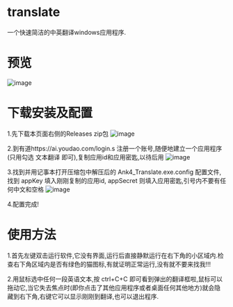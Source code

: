 # translate
一个快速简洁的中英翻译windows应用程序.
# 预览
![image](https://user-images.githubusercontent.com/28991681/119548364-ba33d500-bdc8-11eb-91a5-52017a46f5d1.png)

# 下载安装及配置
 1.先下载本页面右侧的Releases zip包
![image](https://user-images.githubusercontent.com/28991681/119548747-1bf43f00-bdc9-11eb-88b9-86beae7a9752.png)

 2.到有道https://ai.youdao.com/login.s 注册一个账号,随便地建立一个应用程序(只用勾选 文本翻译 即可),复制应用id和应用密匙,以待后用
 ![image](https://user-images.githubusercontent.com/28991681/119549465-d5ebab00-bdc9-11eb-985f-802d94ec7670.png)

 3.找到并用记事本打开压缩包中解压后的 Ank4_Translate.exe.config 配置文件,找到 appKey 填入刚刚复制的应用id, appSecret 则填入应用密匙,引号内不要有任何中文和空格
![image](https://user-images.githubusercontent.com/28991681/119547625-ed299900-bdc7-11eb-8bcc-969affec069d.png)
  
 4.配置完成!
 
 # 使用方法
 1.首先左键双击运行软件,它没有界面,运行后直接静默运行在右下角的小区域内.检查右下角区域内是否有绿色的猫图标,有就证明正常运行,没有就不要来找我!!!
 
 2.用鼠标选中任何一段英语文本,按 ctrl+C+C 即可看到弹出的翻译框啦,鼠标可以拖动它,当它失去焦点时(即你点击了其他应用程序或者桌面任何其他地方)就会隐藏到右下角,右键它可以显示刚刚到翻译,也可以退出程序.
 
 
 

